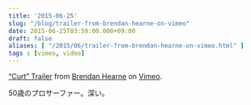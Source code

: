 ```yaml
---
title: '2015-06-25'
slug: "/blog/trailer-from-brendan-hearne-on-vimeo"
date: 2015-06-25T03:59:00.000+09:00
draft: false
aliases: [ "/2015/06/trailer-from-brendan-hearne-on-vimeo.html" ]
tags : [vimeo, video]
---
```


[“Curt” Trailer](https://vimeo.com/128289073) from [Brendan Hearne](https://vimeo.com/user25325726) on [Vimeo](https://vimeo.com).

  
  

50歳のプロサーファー。深い。